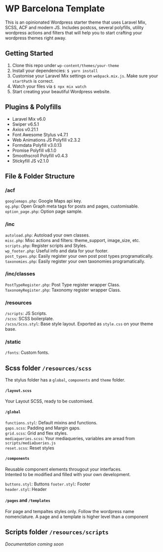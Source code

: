 # WP Barcelona Template 

This is an opinionated Wordpress starter theme that uses Laravel Mix, SCSS, ACF and modern JS. Includes postcss, several polyfills, utility wordpress actions and filters that will help you to start crafting your wordpress themes right away.

## Getting Started
1. Clone this repo under `wp-content/themes/your-theme`  
2. Install your dependencies: `$ yarn install`  
3. Customise your Laravel Mix settings on `webpack.mix.js`. Make sure your `startPath` is correct.
4. Watch your files via `$ npx mix watch`  
5. Start creating your beautiful Wordpress website.  

## Plugins & Polyfills

- Laravel Mix v6.0  
- Swiper v6.5.1
- Axios v0.21.1
- Font Awesome Stylus v4.7.1
- Web Animations JS Polyfill v2.3.2
- Formdata Polyfill v3.0.13
- Promise Polyfill v8.1.0
- Smoothscroll Polyfill v0.4.3
- Stickyfill JS v2.1.0

## File & Folder Structure

### /acf
`googlemaps.php`: Google Maps api key.  
`og.php`: Open Graph meta tags for posts and pages, customisable.  
`option_page.php`: Option page sample.  

### /inc
`autoload.php`: Autoload your own classes.  
`misc.php`: Misc actions and filters: theme_support, image_size, etc.  
`scripts.php`: Register scripts and Styles.  
`wp_footer.php`: Useful info and data for your footer.  
`post_types.php`: Easily register your own post post types programatically.  
`taxonomies.php`: Easily register your own taxonomies programatically.  

### /inc/classes
`PostTypeRegister.php`: Post Type register wrapper Class.  
`TaxonomyRegister.php`: Taxonomy register wrapper Class.  

### /resources
`/scripts`: JS Scripts.  
`/scss`: SCSS boilerplate.  
`/scss/Scss.styl`: Base style layout. Exported as `style.css` on your theme base.  

### /static
`/fonts`: Custom fonts.  

## Scss folder `/resources/scss`
The stylus folder has a `global`, `components` and `theme` folder.

#### `/layout.scss`
Your Layout SCSS, ready to be customised.
  
#### `/global`

`functions.styl`: Default mixins and functions.  
`gaps.scss`: Padding and Margin gaps.  
`grid.scss`: Grid and flex styles.  
`mediaqueries.scss`: Your mediaqueries, variables are aread from `scripts/mediaQueries.js`  
`reset.scss`: Reset styles

#### `/components`
Reusable component elements througout your interfaces.  
Intented to be modified and filled with your own development.  
  
`buttons.styl`: Buttons
`footer.styl`: Footer  
`header.styl`: Header

#### `/pages` and `/templates`
For page and tempaltes styles only. Follow the wordpress name nomenclature. A page and a template is higher level than a component

## Scripts folder `/resources/scripts`

*Documentation coming soon*
